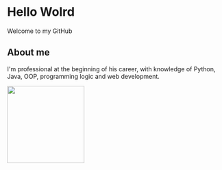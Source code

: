 <h1>
    Hello Wolrd
</h1>
    Welcome to my GitHub

<h2>
    About me
</h2>
<p>
    I'm professional at the beginning of his career, with knowledge of Python, Java, OOP, programming logic and web development.
</p>

<div>
    <img height="180em" src="https://github-readme-stats.vercel.app/api?username=AndreyPascoa&show_icons=false&theme=merko">
</div>
